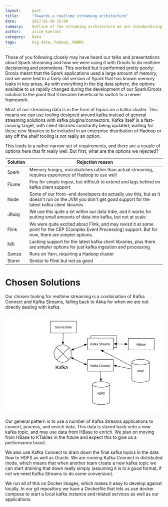 ```yaml
---
layout:     post
title:      "Towards a realtime streaming architecture"
date:       2017-01-20 12:00
summary:    Outline of the streaming architecture we are standardising around in the data tribe at Sky Betting & Gaming
author:     alice_kaerast
category:   Data
tags:       big data, hadoop, RDBMS
---
```


Those of you following closely may have heard our talks and presentations about Spark streaming and how we were using it with Drools to do realtime decisioning and promotions.  This worked but it performed pretty poorly; Drools meant that the Spark applications used a large amount of memory, and we were tied to a fairly old version of Spark that has known memory leaks in key areas.  As with everything in the big data sphere, the options available to us rapidly changed during the development of our Spark/Drools solution to the point that it became beneficial to switch to a newer framework.

Most of our streaming data is in the form of topics on a kafka cluster.  This means we can use tooling designed around kafka instead of general streaming solutions with kafka plugins/connectors.  Kafka itself is a fast-moving target, with client libraries constantly being updated; waiting for these new libraries to be included in an enterprise distribution of Hadoop or any off the shelf tooling is not really an option.

This leads to a rather narrow set of requirements, and there are a couple of options here that fit really well.  But first, what are the options we rejected?

| Solution | Rejection reason |
|----------|------------------|
| Spark    | Memory hungry, microbatches rather than actual streaming, requires experience of Hadoop to use well |
| Flume    | Fine for simple ingest, but difficult to extend and lags behind on kafka client support |
| Node     | Some of our front-end developers do actually use this, but as it doesn't run on the JVM you don't get good support for the latest kafka client libraries |
| JRuby     | We use this quite a lot within our data tribe, and it works for putting small amounts of data into kafka, but not at scale |
| Flink     | We were quite excited about Flink, and may revisit it at some point for the CEP (Complex Event Processing) support.  But for now, there are simpler options. |
| Nifi      | Lacking support for the latest kafka client libraries, plus there are simpler options for just kafka ingestion and processing |
| Samza     | Runs on Yarn, requiring a Hadoop cluster |
| Storm     | Similar to Flink but not as good |

# Chosen Solutions

Our chosen tooling for realtime streaming is a combination of Kafka Connect and Kafka Streams, falling back to Akka for when we are not directly dealing with kafka.

![Kafka Connect & Kafka Streams](/images/Streaming.jpg)

Our general pattern is to use a number of Kafka Streams applications to convert, process, and enrich data.  This data is stored back onto a new kafka topic, and may use data from HBase to enrich.  We plan on moving from HBase to KTables in the future and expect this to give us a performance boost.

We also use Kafka Connect to drain down the final kafka topics in the data flow to HDFS as well as Oracle.  We are running Kafka Connect in distributed mode, which means that when another team create a new kafka topic we can start draining that down really simply (assuming it is in a good format, if not we need Kafka Streams to do some conversion).

We run all of this on Docker images, which makes it easy to develop against locally.  In our git repository we have a Dockerfile that lets us use docker compose to start a local kafka instance and related services as well as our applications.